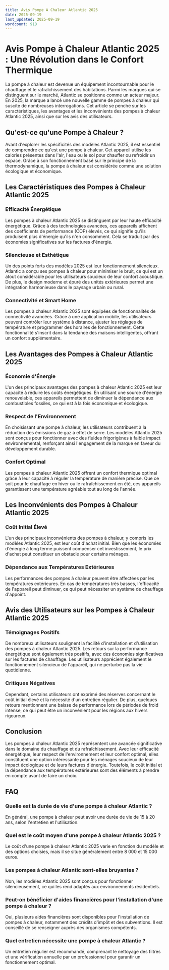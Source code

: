 ```yaml
---
title: Avis Pompe A Chaleur Atlantic 2025
date: 2025-09-19
last_updated: 2025-09-19
wordcount: 918
---
```


# Avis Pompe à Chaleur Atlantic 2025 : Une Révolution dans le Confort Thermique

La pompe à chaleur est devenue un équipement incontournable pour le chauffage et le rafraîchissement des habitations. Parmi les marques qui se distinguent sur le marché, Atlantic se positionne comme un acteur majeur. En 2025, la marque a lancé une nouvelle gamme de pompes à chaleur qui suscite de nombreuses interrogations. Cet article se penche sur les caractéristiques, les avantages et les inconvénients des pompes à chaleur Atlantic 2025, ainsi que sur les avis des utilisateurs.

## Qu'est-ce qu'une Pompe à Chaleur ?

Avant d'explorer les spécificités des modèles Atlantic 2025, il est essentiel de comprendre ce qu'est une pompe à chaleur. Cet appareil utilise les calories présentes dans l'air, l'eau ou le sol pour chauffer ou refroidir un espace. Grâce à son fonctionnement basé sur le principe de la thermodynamique, la pompe à chaleur est considérée comme une solution écologique et économique.

## Les Caractéristiques des Pompes à Chaleur Atlantic 2025

### Efficacité Énergétique

Les pompes à chaleur Atlantic 2025 se distinguent par leur haute efficacité énergétique. Grâce à des technologies avancées, ces appareils affichent des coefficients de performance (COP) élevés, ce qui signifie qu'ils produisent plus d'énergie qu'ils n'en consomment. Cela se traduit par des économies significatives sur les factures d'énergie.

### Silencieuse et Esthétique

Un des points forts des modèles 2025 est leur fonctionnement silencieux. Atlantic a conçu ses pompes à chaleur pour minimiser le bruit, ce qui est un atout considérable pour les utilisateurs soucieux de leur confort acoustique. De plus, le design moderne et épuré des unités extérieures permet une intégration harmonieuse dans le paysage urbain ou rural.

### Connectivité et Smart Home

Les pompes à chaleur Atlantic 2025 sont équipées de fonctionnalités de connectivité avancées. Grâce à une application mobile, les utilisateurs peuvent contrôler leur système à distance, ajuster les réglages de température et programmer des horaires de fonctionnement. Cette fonctionnalité s'inscrit dans la tendance des maisons intelligentes, offrant un confort supplémentaire.

## Les Avantages des Pompes à Chaleur Atlantic 2025

### Économie d'Énergie

L'un des principaux avantages des pompes à chaleur Atlantic 2025 est leur capacité à réduire les coûts énergétiques. En utilisant une source d'énergie renouvelable, ces appareils permettent de diminuer la dépendance aux combustibles fossiles, ce qui est à la fois économique et écologique.

### Respect de l'Environnement

En choisissant une pompe à chaleur, les utilisateurs contribuent à la réduction des émissions de gaz à effet de serre. Les modèles Atlantic 2025 sont conçus pour fonctionner avec des fluides frigorigènes à faible impact environnemental, renforçant ainsi l'engagement de la marque en faveur du développement durable.

### Confort Optimal

Les pompes à chaleur Atlantic 2025 offrent un confort thermique optimal grâce à leur capacité à réguler la température de manière précise. Que ce soit pour le chauffage en hiver ou le rafraîchissement en été, ces appareils garantissent une température agréable tout au long de l'année.

## Les Inconvénients des Pompes à Chaleur Atlantic 2025

### Coût Initial Élevé

L'un des principaux inconvénients des pompes à chaleur, y compris les modèles Atlantic 2025, est leur coût d'achat initial. Bien que les économies d'énergie à long terme puissent compenser cet investissement, le prix d'achat peut constituer un obstacle pour certains ménages.

### Dépendance aux Températures Extérieures

Les performances des pompes à chaleur peuvent être affectées par les températures extérieures. En cas de températures très basses, l'efficacité de l'appareil peut diminuer, ce qui peut nécessiter un système de chauffage d'appoint.

## Avis des Utilisateurs sur les Pompes à Chaleur Atlantic 2025

### Témoignages Positifs

De nombreux utilisateurs soulignent la facilité d'installation et d'utilisation des pompes à chaleur Atlantic 2025. Les retours sur la performance énergétique sont également très positifs, avec des économies significatives sur les factures de chauffage. Les utilisateurs apprécient également le fonctionnement silencieux de l'appareil, qui ne perturbe pas la vie quotidienne.

### Critiques Négatives

Cependant, certains utilisateurs ont exprimé des réserves concernant le coût initial élevé et la nécessité d'un entretien régulier. De plus, quelques retours mentionnent une baisse de performance lors de périodes de froid intense, ce qui peut être un inconvénient pour les régions aux hivers rigoureux.

## Conclusion

Les pompes à chaleur Atlantic 2025 représentent une avancée significative dans le domaine du chauffage et du rafraîchissement. Avec leur efficacité énergétique, leur respect de l'environnement et leur confort optimal, elles constituent une option intéressante pour les ménages soucieux de leur impact écologique et de leurs factures d'énergie. Toutefois, le coût initial et la dépendance aux températures extérieures sont des éléments à prendre en compte avant de faire un choix.

## FAQ

### Quelle est la durée de vie d'une pompe à chaleur Atlantic ?

En général, une pompe à chaleur peut avoir une durée de vie de 15 à 20 ans, selon l'entretien et l'utilisation.

### Quel est le coût moyen d'une pompe à chaleur Atlantic 2025 ?

Le coût d'une pompe à chaleur Atlantic 2025 varie en fonction du modèle et des options choisies, mais il se situe généralement entre 8 000 et 15 000 euros.

### Les pompes à chaleur Atlantic sont-elles bruyantes ?

Non, les modèles Atlantic 2025 sont conçus pour fonctionner silencieusement, ce qui les rend adaptés aux environnements résidentiels.

### Peut-on bénéficier d'aides financières pour l'installation d'une pompe à chaleur ?

Oui, plusieurs aides financières sont disponibles pour l'installation de pompes à chaleur, notamment des crédits d'impôt et des subventions. Il est conseillé de se renseigner auprès des organismes compétents.

### Quel entretien nécessite une pompe à chaleur Atlantic ?

Un entretien régulier est recommandé, comprenant le nettoyage des filtres et une vérification annuelle par un professionnel pour garantir un fonctionnement optimal.